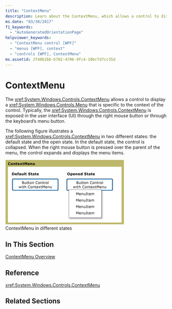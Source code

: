 ```yaml
---
title: "ContextMenu"
description: Learn about the ContextMenu, which allows a control to display a Controls.Menu that is specific to the context of the control.
ms.date: "03/30/2017"
f1_keywords: 
  - "AutoGeneratedOrientationPage"
helpviewer_keywords: 
  - "ContextMenu control [WPF]"
  - "menus [WPF], context"
  - "controls [WPF], ContextMenu"
ms.assetid: 2f40b2bb-b702-4706-9fc4-10bcfd7cc35d
---
```

# ContextMenu
The <xref:System.Windows.Controls.ContextMenu> allows a control to display a <xref:System.Windows.Controls.Menu> that is specific to the context of the control. Typically, the <xref:System.Windows.Controls.ContextMenu> is exposed in the user interface (UI) through the right mouse button or through the keyboard’s menu button.  
  
 The following figure illustrates a <xref:System.Windows.Controls.ContextMenu> in two different states: the default state and the open state. In the default state, the control is collapsed. When the right mouse button is pressed over the parent of the menu, the control expands and displays the menu items.  
  
 ![ContextMenu states](./media/ss-ctl-contextmenu.png "SS_CTL_contextmenu")  
ContextMenu in different states  
  
## In This Section  
 [ContextMenu Overview](contextmenu-overview.md)  
  
## Reference  
 <xref:System.Windows.Controls.ContextMenu>  
  
## Related Sections
